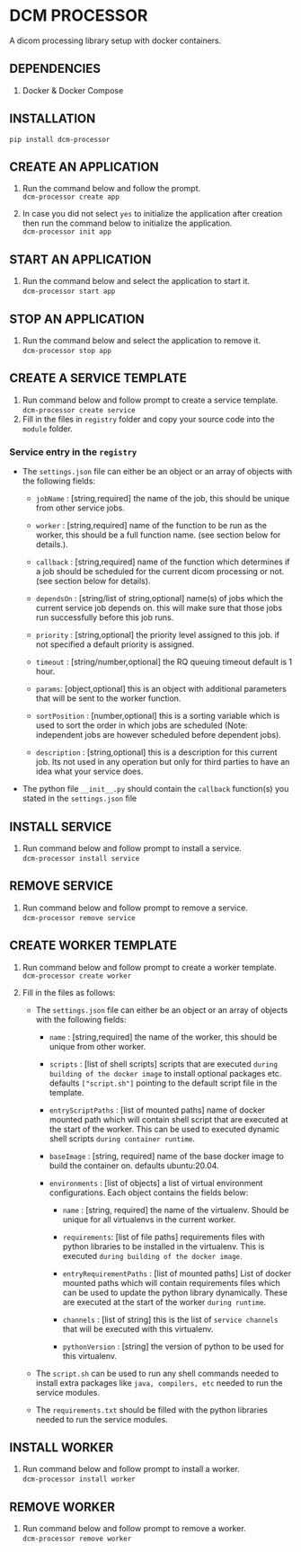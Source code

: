 # DCM PROCESSOR
A dicom processing library setup with docker containers.

## DEPENDENCIES
1. Docker & Docker Compose

## INSTALLATION
`pip install dcm-processor`

## CREATE AN APPLICATION
1. Run the command below and follow the prompt.  
`dcm-processor create app`

2. In case you did not select `yes` to initialize the application after creation then run the command below to initialize the application.  
`dcm-processor init app`


## START AN APPLICATION
1. Run the command below and select the application to start it.  
`dcm-processor start app`

## STOP AN APPLICATION
1. Run the command below and select the application to remove it.  
`dcm-processor stop app`


## CREATE A SERVICE TEMPLATE
1. Run command below and follow prompt to create a service template.  
`dcm-processor create service`
2. Fill in the files in `registry` folder and copy your source code into the `module` folder.

### Service entry in the `registry`
- The `settings.json` file can either be an object or an array of objects with the following fields:
    * `jobName` :  [string,required] the name of the job, this should be unique from other service jobs.

    * `worker` : [string,required] name of the function to be run as the worker, this should be a full function name. (see section below for details.).

    * `callback` : [string,required] name of the function which determines if a job should be scheduled for the current dicom processing or not. (see section below for details).

    * `dependsOn` : [string/list of string,optional] name(s) of jobs which the current service job depends on. this will make sure that those jobs run successfully before this job runs.

    * `priority` : [string,optional] the priority level assigned to this job. if not specified a default priority is assigned.

    * `timeout` : [string/number,optional] the RQ queuing timeout default is 1 hour.

    * `params`: [object,optional] this is an object with additional parameters that will be sent to the worker function.

    * `sortPosition` : [number,optional] this is a sorting variable which is used to sort the order in which jobs are scheduled (Note: independent jobs are however scheduled before dependent jobs).

    * `description` : [string,optional] this is a description for this current job. Its not used in any operation but only for third parties to have an idea what your service does.

- The python file `__init__.py` should contain the `callback` function(s) you stated in the `settings.json` file


## INSTALL SERVICE
1. Run command below and follow prompt to install a service.  
`dcm-processor install service`


## REMOVE SERVICE
1. Run command below and follow prompt to remove a service.  
`dcm-processor remove service`


## CREATE WORKER TEMPLATE
1. Run command below and follow prompt to create a worker template.  
`dcm-processor create worker`

2. Fill in the files as follows:  
    - The `settings.json` file can either be an object or an array of objects with the following fields:
        * `name` :  [string,required] the name of the worker, this should be unique from other worker.

        * `scripts` : [list of shell scripts] scripts that are executed `during building of the docker image` to install optional packages etc. defaults `["script.sh"]` pointing to the default script file in the template.

        * `entryScriptPaths` : [list of mounted paths] name of docker mounted path which will contain shell script that are executed at the start of the worker. This can be used to executed dynamic shell scripts `during container runtime`.

        * `baseImage` : [string, required] name of the base docker image to build the container on. defaults ubuntu:20.04.

        * `environments` : [list of objects] a list of virtual environment configurations. Each object contains the fields below:    

            * `name` : [string, required] the name of the virtualenv. Should be unique for all virtualenvs in the current worker.

            * `requirements`: [list of file paths] requirements files with python libraries to be installed in the virtualenv. This is executed `during building of the docker image`.

            * `entryRequirementPaths` : [list of mounted paths] List of docker mounted paths which will contain requirements files which can be used to update the python library dynamically. These are executed at the start of the worker `during runtime`.

            * `channels` : [list of string] this is the list of `service channels` that will be executed with this virtualenv.

            * `pythonVersion` : [string] the version of python to be used for this virtualenv.

    - The `script.sh` can be used to run any shell commands needed to install extra packages like `java, compilers, etc` needed to run the service modules.

    - The `requirements.txt` should be filled with the python libraries needed to run the service modules.


## INSTALL WORKER
1. Run command below and follow prompt to install a worker.  
`dcm-processor install worker`


## REMOVE WORKER
1. Run command below and follow prompt to remove a worker.  
`dcm-processor remove worker`

